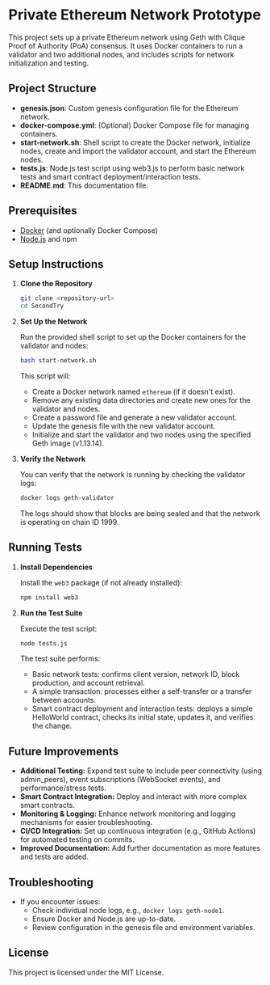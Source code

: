 # Private Ethereum Network Prototype

This project sets up a private Ethereum network using Geth with Clique Proof of Authority (PoA) consensus. It uses Docker containers to run a validator and two additional nodes, and includes scripts for network initialization and testing.

## Project Structure

- **genesis.json**: Custom genesis configuration file for the Ethereum network.
- **docker-compose.yml**: (Optional) Docker Compose file for managing containers.
- **start-network.sh**: Shell script to create the Docker network, initialize nodes, create and import the validator account, and start the Ethereum nodes.
- **tests.js**: Node.js test script using web3.js to perform basic network tests and smart contract deployment/interaction tests.
- **README.md**: This documentation file.

## Prerequisites

- [Docker](https://docs.docker.com/get-docker/) (and optionally Docker Compose)
- [Node.js](https://nodejs.org/) and npm

## Setup Instructions

1. **Clone the Repository**

   ```bash
   git clone <repository-url>
   cd SecondTry
   ```

2. **Set Up the Network**

   Run the provided shell script to set up the Docker containers for the validator and nodes:

   ```bash
   bash start-network.sh
   ```

   This script will:
   - Create a Docker network named `ethereum` (if it doesn't exist).
   - Remove any existing data directories and create new ones for the validator and nodes.
   - Create a password file and generate a new validator account.
   - Update the genesis file with the new validator account.
   - Initialize and start the validator and two nodes using the specified Geth image (v1.13.14).

3. **Verify the Network**

   You can verify that the network is running by checking the validator logs:

   ```bash
   docker logs geth-validator
   ```

   The logs should show that blocks are being sealed and that the network is operating on chain ID 1999.

## Running Tests

1. **Install Dependencies**

   Install the `web3` package (if not already installed):

   ```bash
   npm install web3
   ```

2. **Run the Test Suite**

   Execute the test script:

   ```bash
   node tests.js
   ```

   The test suite performs:
   - Basic network tests: confirms client version, network ID, block production, and account retrieval.
   - A simple transaction: processes either a self-transfer or a transfer between accounts.
   - Smart contract deployment and interaction tests: deploys a simple HelloWorld contract, checks its initial state, updates it, and verifies the change.

## Future Improvements

- **Additional Testing:** Expand test suite to include peer connectivity (using admin_peers), event subscriptions (WebSocket events), and performance/stress tests.
- **Smart Contract Integration:** Deploy and interact with more complex smart contracts.
- **Monitoring & Logging:** Enhance network monitoring and logging mechanisms for easier troubleshooting.
- **CI/CD Integration:** Set up continuous integration (e.g., GitHub Actions) for automated testing on commits.
- **Improved Documentation:** Add further documentation as more features and tests are added.

## Troubleshooting

- If you encounter issues:
  - Check individual node logs, e.g., `docker logs geth-node1`.
  - Ensure Docker and Node.js are up-to-date.
  - Review configuration in the genesis file and environment variables.

## License

This project is licensed under the MIT License. 